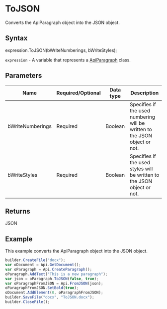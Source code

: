 # ToJSON

Converts the ApiParagraph object into the JSON object.

## Syntax

expression.ToJSON(bWriteNumberings, bWriteStyles);

`expression` - A variable that represents a [ApiParagraph](../ApiParagraph.md) class.

## Parameters

| **Name** | **Required/Optional** | **Data type** | **Description** |
| ------------- | ------------- | ------------- | ------------- |
| bWriteNumberings | Required | Boolean | Specifies if the used numbering will be written to the JSON object or not. |
| bWriteStyles | Required | Boolean | Specifies if the used styles will be written to the JSON object or not. |

## Returns

JSON

## Example

This example converts the ApiParagraph object into the JSON object.

```javascript
builder.CreateFile("docx");
var oDocument = Api.GetDocument();
var oParagraph = Api.CreateParagraph();
oParagraph.AddText("This is a new paragraph");
var json = oParagraph.ToJSON(false, true);
var oParagraphFromJSON = Api.FromJSON(json);
oParagraphFromJSON.SetBold(true);
oDocument.AddElement(0, oParagraphFromJSON);
builder.SaveFile("docx", "ToJSON.docx");
builder.CloseFile();
```